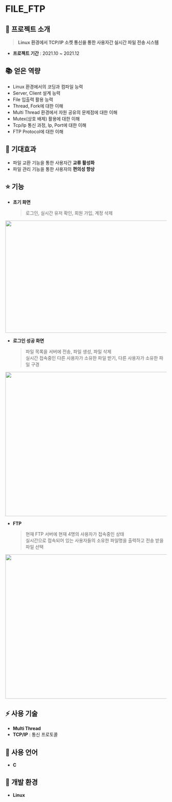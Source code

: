 # FILE_FTP

## 👋 프로젝트 소개
> **Linux 환경에서 TCP/IP 소켓 통신을 통한 사용자간 실시간 파일 전송 시스템**
- **프로젝트 기간** : 2021.10 ~ 2021.12

## :books: 얻은 역량
- Linux 환경에서의 코딩과 컴파일 능력
- Server, Client 설계 능력
- File 입출력 활용 능력
- Thread, Fork에 대한 이해
- Multi Thread 환경에서 자원 공유의 문제점에 대한 이해
- Mutex(상호 배제) 활용에 대한 이해
- Tcp/Ip 통신 과정, Ip, Port에 대한 이해
- FTP Protocol에 대한 이해

## :pushpin: 기대효과
- 파일 교환 기능을 통한 사용자간 **교류 활성화**
- 파일 관리 기능을 통한 사용자의 **편의성 향상**

## ⭐ 기능
- **초기 화면**
    > 로그인, 실시간 유저 확인, 회원 가입, 계정 삭제
<p align="center"><img src="https://user-images.githubusercontent.com/90883534/215122156-7486a301-d5eb-4c89-9b9f-cc8a5bfc878b.png" width="650" height="350"/></p>

- **로그인 성공 화면**
    > 파일 목록을 서버에 전송, 파일 생성, 파일 삭제 <br>
    > 실시간 접속중인 다른 사용자가 소유한 파일 받기, 다른 사용자가 소유한 파일 구경
<p align="center"><img src="https://user-images.githubusercontent.com/90883534/215122666-a81908c8-675b-42ca-a51c-d8781feb6a18.png" width="650" height="450"/></p>

- **FTP**
    > 현재 FTP 서버에 현재 4명의 사용자가 접속중인 상태<br>
    > 실시간으로 접속되어 있는 사용자들의 소유한 파일명을 출력하고 전송 받을 파일 선택
<p align="center"><img src="https://user-images.githubusercontent.com/90883534/215122958-a39ae139-5560-4b75-bad6-311d05cccfb8.png" width="650" height="450"/></p>

## ⚡ 사용 기술
- **Multi Thread** 
- **TCP/IP** : 통신 프로토콜

## 📝 사용 언어
- **C**

## 🔆 개발 환경
- **Linux**







